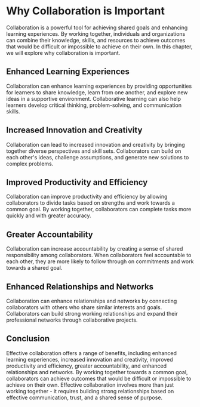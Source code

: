 Why Collaboration is Important
============================================

Collaboration is a powerful tool for achieving shared goals and enhancing learning experiences. By working together, individuals and organizations can combine their knowledge, skills, and resources to achieve outcomes that would be difficult or impossible to achieve on their own. In this chapter, we will explore why collaboration is important.

Enhanced Learning Experiences
-----------------------------

Collaboration can enhance learning experiences by providing opportunities for learners to share knowledge, learn from one another, and explore new ideas in a supportive environment. Collaborative learning can also help learners develop critical thinking, problem-solving, and communication skills.

Increased Innovation and Creativity
-----------------------------------

Collaboration can lead to increased innovation and creativity by bringing together diverse perspectives and skill sets. Collaborators can build on each other's ideas, challenge assumptions, and generate new solutions to complex problems.

Improved Productivity and Efficiency
------------------------------------

Collaboration can improve productivity and efficiency by allowing collaborators to divide tasks based on strengths and work towards a common goal. By working together, collaborators can complete tasks more quickly and with greater accuracy.

Greater Accountability
----------------------

Collaboration can increase accountability by creating a sense of shared responsibility among collaborators. When collaborators feel accountable to each other, they are more likely to follow through on commitments and work towards a shared goal.

Enhanced Relationships and Networks
-----------------------------------

Collaboration can enhance relationships and networks by connecting collaborators with others who share similar interests and goals. Collaborators can build strong working relationships and expand their professional networks through collaborative projects.

Conclusion
----------

Effective collaboration offers a range of benefits, including enhanced learning experiences, increased innovation and creativity, improved productivity and efficiency, greater accountability, and enhanced relationships and networks. By working together towards a common goal, collaborators can achieve outcomes that would be difficult or impossible to achieve on their own. Effective collaboration involves more than just working together - it requires building strong relationships based on effective communication, trust, and a shared sense of purpose.
